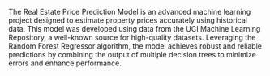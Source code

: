 The Real Estate Price Prediction Model is an advanced machine learning project designed to estimate property prices accurately using historical data. This model was developed using data from the UCI Machine Learning Repository, a well-known source for high-quality datasets. Leveraging the Random Forest Regressor algorithm, the model achieves robust and reliable predictions by combining the output of multiple decision trees to minimize errors and enhance performance.
